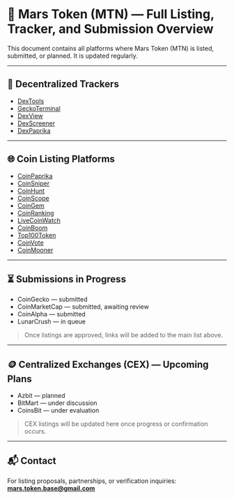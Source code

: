 # 📄 Mars Token (MTN) — Full Listing, Tracker, and Submission Overview

This document contains all platforms where Mars Token (MTN) is listed, submitted, or planned. It is updated regularly.

---

## 🔗 Decentralized Trackers

- [DexTools](https://www.dextools.io/app/ru/token/marstokenbase?t=1745973216134)  
- [GeckoTerminal](https://www.geckoterminal.com/ru/base/pools/0x60da00747a244277026f3e673933ca0254d0ae41)  
- [DexView](https://www.dexview.com/base/0x9248f99E91f405Ddd30821D9b7fa55b64f3Fa993)  
- [DexScreener](https://dexscreener.com/base/0x9248f99e91f405ddd30821d9b7fa55b64f3fa993)
- [DexPaprika](https://dexpaprika.com/base/token/0x9248f99e91f405ddd30821d9b7fa55b64f3fa993)

---

## 🌐 Coin Listing Platforms

- [CoinPaprika](https://coinpaprika.com/coin/mtn-mars-token/)
- [CoinSniper](https://coinsniper.net/coin/80770)  
- [CoinHunt](https://coinhunt.cc/coin/67fffeeb912d68bed488c732)  
- [CoinScope](https://www.coinscope.co/coin/2-mtn)  
- [CoinGem](https://coingem.com/base/0x9248f99e91f405ddd30821d9b7fa55b64f3fa993)  
- [CoinRanking](https://coinranking.com/coin/p98mQBQjk+marstoken-mtn)  
- [LiveCoinWatch](https://www.livecoinwatch.com/price/MarsToken-___MTN)  
- [CoinBoom](https://coinboom.net/coin/mars-token-3)  
- [Top100Token](https://top100token.com/address/0x9248f99e91f405ddd30821d9b7fa55b64f3fa993)  
- [CoinVote](https://coinvote.cc/coin/Mars-Token---MTN)  
- [CoinMooner](https://coinmooner.com/coins/mars-token-mtn-mtn)

---

## ⏳ Submissions in Progress

- CoinGecko — submitted  
- CoinMarketCap — submitted, awaiting review  
- CoinAlpha — submitted  
- LunarCrush — in queue

> Once listings are approved, links will be added to the main list above.

---

## 🪙 Centralized Exchanges (CEX) — Upcoming Plans

- Azbit — planned  
- BitMart — under discussion  
- CoinsBit — under evaluation

> CEX listings will be updated here once progress or confirmation occurs.

---

## 📬 Contact

For listing proposals, partnerships, or verification inquiries:  
**mars.token.base@gmail.com**
